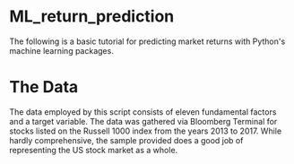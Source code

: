 # ML_return_prediction

The following is a basic tutorial for predicting market returns with Python's machine learning packages.

# The Data

The data employed by this script consists of eleven fundamental factors and a target variable. The data was gathered via Bloomberg Terminal for stocks listed on the Russell 1000 index from the years 2013 to 2017. While hardly comprehensive, the sample provided does a good job of representing the US stock market as a whole.
